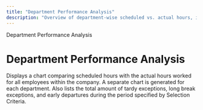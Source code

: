 ```yaml
---
title: "Department Performance Analysis"
description: "Overview of department-wise scheduled vs. actual hours, including exception metrics such as tardy, long breaks, and early departures."
---
```


Department Performance Analysis

# Department Performance Analysis

Displays a chart comparing scheduled hours with the actual hours worked for all employees within the company. A separate chart is generated for each department. Also lists the total amount of tardy exceptions, long break exceptions, and early departures during the period specified by Selection Criteria.
